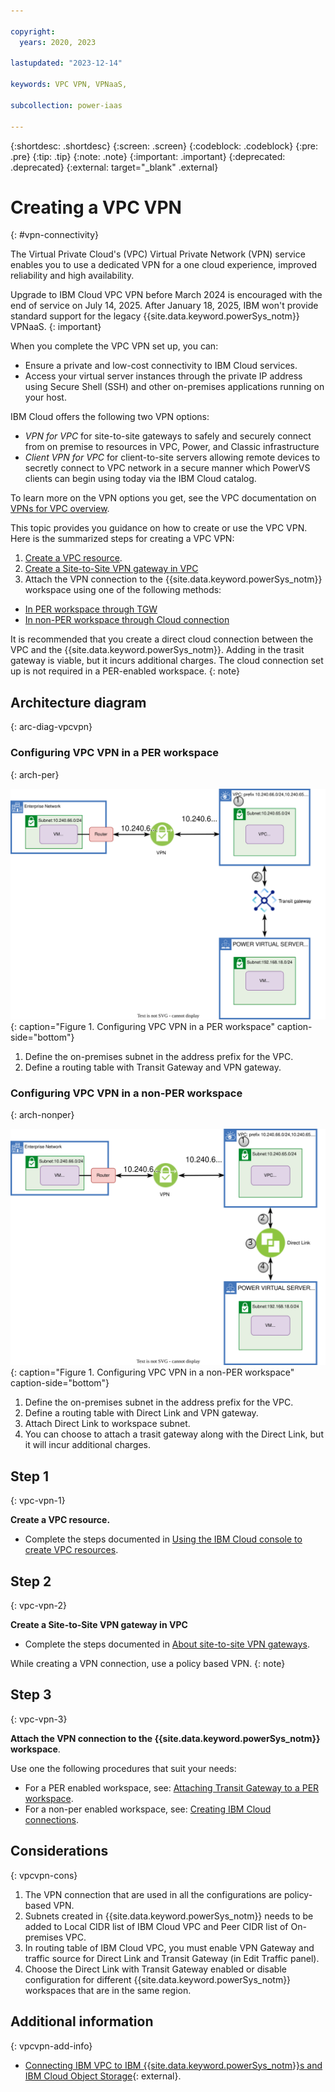 ```yaml
---

copyright:
  years: 2020, 2023

lastupdated: "2023-12-14"

keywords: VPC VPN, VPNaaS,

subcollection: power-iaas

---
```


{:shortdesc: .shortdesc}
{:screen: .screen}
{:codeblock: .codeblock}
{:pre: .pre}
{:tip: .tip}
{:note: .note}
{:important: .important}
{:deprecated: .deprecated}
{:external: target="_blank" .external}
<!-- {{site.data.keyword.powerSys_notm}} -->

# Creating a VPC VPN
{: #vpn-connectivity}

The Virtual Private Cloud's (VPC) Virtual Private Network (VPN) service enables you to use a dedicated VPN for a one cloud experience, improved reliability and high availability.     <!-- that is a more robust service than the legacy {{site.data.keyword.powerSysFull}} VPN service.  -->

Upgrade to IBM Cloud VPC VPN before March 2024 is encouraged with the end of service on July 14, 2025. After January 18, 2025, IBM won't provide standard support for the legacy {{site.data.keyword.powerSys_notm}} VPNaaS.
{: important}

When you complete the VPC VPN set up, you can:
-	Ensure a private and low-cost connectivity to IBM Cloud services.
-	Access your virtual server instances through the private IP address using Secure Shell (SSH) and other on-premises applications running on your host.

IBM Cloud offers the following two VPN options:  
* _VPN for VPC_ for site-to-site gateways to safely and securely connect from on premise to resources in VPC, Power, and Classic infrastructure 
* _Client VPN for VPC_ for client-to-site servers allowing remote devices to secretly connect to VPC network in a secure manner which PowerVS clients can begin using today via the IBM Cloud catalog. 

To learn more on the VPN options you get, see the VPC documentation on [VPNs for VPC overview](/docs/vpc?topic=vpc-vpn-overview).

This topic provides you guidance on how to create or use the VPC VPN. Here is the summarized steps for creating a VPC VPN:
1.	[Create a VPC resource](/docs/power-iaas?topic=power-iaas-vpn-connectivity#step-1).
2.	[Create a Site-to-Site VPN gateway in VPC](/docs/power-iaas?topic=power-iaas-vpn-connectivity#step-2)
3.	Attach the VPN connection to the {{site.data.keyword.powerSys_notm}} workspace using one of the following methods:
  -	[In PER workspace through TGW](/docs/power-iaas?topic=power-iaas-vpn-connectivity#step-3)
  -	[In non-PER workspace through Cloud connection](/docs/power-iaas?topic=power-iaas-vpn-connectivity#step-3)

It is recommended that you create a direct cloud connection between the VPC and the {{site.data.keyword.powerSys_notm}}. Adding in the trasit gateway is viable, but it incurs additional charges. The cloud connection set up is not required in a PER-enabled workspace.
{: note}

## Architecture diagram
{: arc-diag-vpcvpn}

### Configuring VPC VPN in a PER workspace
{: arch-per}

![VPC VPN in PER architecture diagram](./images/vpc_vpn_per.svg "Configuring VPC VPN in a PER workspace"){: caption="Figure 1. Configuring VPC VPN in a PER workspace" caption-side="bottom"}

1. Define the on-premises subnet in the address prefix for the VPC.
2. Define a routing table with Transit Gateway and VPN gateway.

### Configuring VPC VPN in a non-PER workspace
{: arch-nonper}

![VPC VPN in non-PER architecture diagram](./images/vpc_vpn_legacy.svg "Configuring VPC VPN in a non-PER workspace"){: caption="Figure 1. Configuring VPC VPN in a non-PER workspace" caption-side="bottom"}

1. Define the on-premises subnet in the address prefix for the VPC.
2. Define a routing table with Direct Link and VPN gateway.
3. Attach Direct Link to workspace subnet.
4. You can choose to attach a trasit gateway along with the Direct Link, but it will incur additional charges.

## Step 1
{: vpc-vpn-1}

**Create a VPC resource.** 

- Complete the steps documented in [Using the IBM Cloud console to create VPC resources](/docs/vpc?topic=vpc-creating-a-vpc-using-the-ibm-cloud-console).

## Step 2
{: vpc-vpn-2}

**Create a Site-to-Site VPN gateway in VPC**

- Complete the steps documented in [About site-to-site VPN gateways](/docs/vpc?topic=vpc-using-vpn).

While creating a VPN connection, use a policy based VPN.
{: note}


## Step 3
{: vpc-vpn-3}

**Attach the VPN connection to the {{site.data.keyword.powerSys_notm}} workspace**. 

Use one the following procedures that suit your needs:
-	For a PER enabled workspace, see: [Attaching Transit Gateway to a PER workspace](/docs/power-iaas?topic=power-iaas-per#attaching-transit-gateway-to-a-per-workspace).
-	For a non-per enabled workspace, see: [Creating IBM Cloud connections](/docs/power-iaas?topic=power-iaas-cloud-connections).

## Considerations
{: vpcvpn-cons}

1. The VPN connection that are used in all the configurations are policy-based VPN.
2. Subnets created in {{site.data.keyword.powerSys_notm}} needs to be added to Local CIDR list of IBM Cloud VPC and Peer CIDR list of On-premises VPC.
3.	In routing table of IBM Cloud VPC, you must enable VPN Gateway and traffic source for Direct Link and Transit Gateway (in Edit Traffic panel).
4.	Choose the Direct Link with Transit Gateway enabled or disable configuration for different {{site.data.keyword.powerSys_notm}} workspaces that are in the same region.  


## Additional information
{: vpcvpn-add-info}

- [Connecting IBM VPC to IBM {{site.data.keyword.powerSys_notm}}s and IBM Cloud Object Storage](https://www.ibm.com/blog/connecting-ibm-vpc-to-ibm-power-virtual-servers-and-ibm-cloud-object-storage/){: external}.